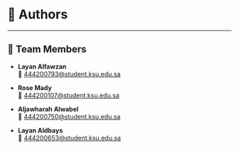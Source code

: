 # 👥 Authors  

---

## 🏅 Team Members  

- **Layan Alfawzan**  
  📧 444200793@student.ksu.edu.sa  

- **Rose Mady**  
  📧 444200107@student.ksu.edu.sa  

- **Aljawharah Alwabel**  
  📧 444200750@student.ksu.edu.sa    

- **Layan Aldbays**  
  📧 444200653@student.ksu.edu.sa  
